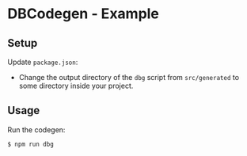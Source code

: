 # DBCodegen - Example

## Setup

Update `package.json`:

-   Change the output directory of the `dbg` script from `src/generated` to some directory inside your project.

## Usage

Run the codegen:

```
$ npm run dbg
```
